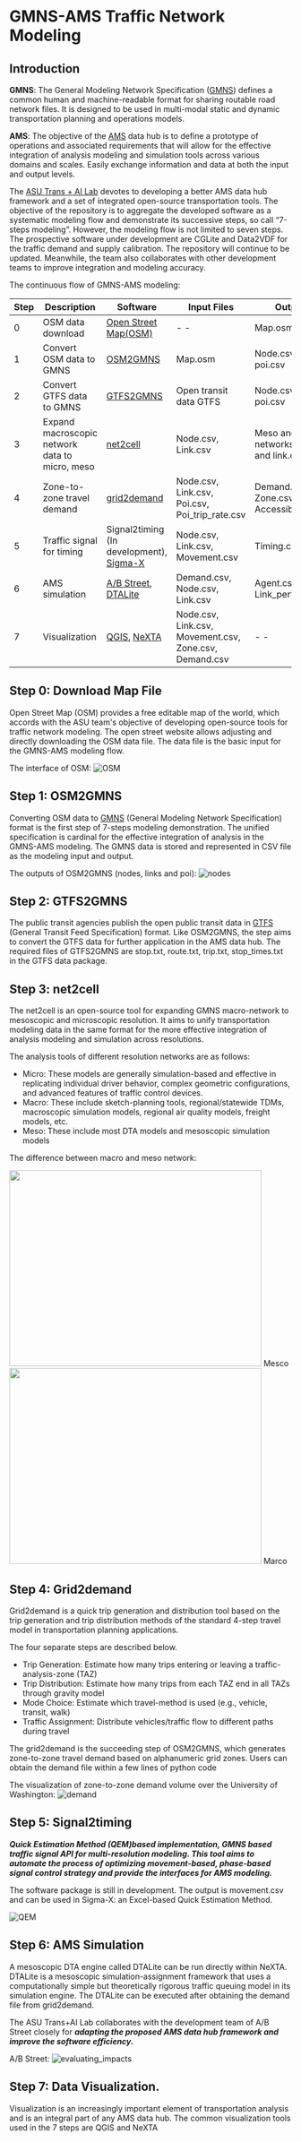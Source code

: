 # GMNS-AMS Traffic Network Modeling 

## Introduction 

**GMNS**: The General Modeling Network Specification ([GMNS](https://github.com/zephyr-data-specs/GMNS)) defines a common human and machine-readable format for sharing routable road network files. It is designed to be used in multi-modal static and dynamic transportation planning and operations models.

**AMS**:  The objective of the [AMS](https://www.fhwa.dot.gov/publications/research/operations/13036/004.cfm) data hub is to define a prototype of operations and associated requirements that will allow for the effective integration of analysis modeling and simulation tools across various domains and scales. Easily exchange information and data at both the input and output levels.

The [ASU Trans + AI Lab](https://github.com/asu-trans-ai-lab) devotes to developing a better AMS data hub framework and a set of integrated open-source transportation tools. The objective of the repository is to aggregate the developed software as a systematic modeling flow and demonstrate its successive steps, so call “7-steps modeling”. However, the modeling flow is not limited to seven steps. The prospective software under development are CGLite and Data2VDF for the traffic demand and supply calibration. The repository will continue to be updated. Meanwhile, the team also collaborates with other development teams to improve integration and modeling accuracy.


The continuous flow of GMNS-AMS modeling:

Step | Description | Software | Input Files | Output Files 
------------ | ------------- | ------------- | ------------- | -------------
0 | OSM data download| [Open Street Map(OSM)](https://www.openstreetmap.org/#map=14/47.6573/-122.3252) | - - | Map.osm  
1 | Convert OSM data to GMNS | [OSM2GMNS](https://github.com/asu-trans-ai-lab/OSM2GMNS) | Map.osm | Node.csv, Link.csv, poi.csv 
2 | Convert GTFS data to GMNS | [GTFS2GMNS](https://github.com/asu-trans-ai-lab/GTFS2GMNS) | Open transit data GTFS| Node.csv, Link.csv, poi.csv 
3 | Expand macroscopic network data to micro, meso | [net2cell](https://github.com/asu-trans-ai-lab/net2cell) | Node.csv, Link.csv | Meso and micro networks in node.csv and link.csv 
4 | Zone-to-zone travel demand | [grid2demand](https://github.com/asu-trans-ai-lab/grid2demand) | Node.csv, Link.csv, Poi.csv, Poi_trip_rate.csv | Demand.csv, Zone.csv, Accessibility.csv 
5 | Traffic signal for timing | Signal2timing (In development), [Sigma-X](https://github.com/milan1981/Sigma-X) | Node.csv, Link.csv, Movement.csv | Timing.csv 
6 | AMS simulation | [A/B Street](https://github.com/dabreegster/abstreet), [DTALite](https://github.com/asu-trans-ai-lab/DTALite) | Demand.csv, Node.csv, Link.csv | Agent.csv, Link_performance.csv 
7 | Visualization | [QGIS](https://www.qgis.org/en/site/), [NeXTA](https://github.com/asu-trans-ai-lab/NeXTA-GMNS) | Node.csv, Link.csv, Movement.csv, Zone.csv, Demand.csv | - - 




## Step 0:   Download Map File 
Open Street Map (OSM) provides a free editable map of the world, which accords with the ASU team's objective of developing open-source tools for traffic network modeling.
The open street website allows adjusting and directly downloading the OSM data file. The data file is the basic input for the GMNS-AMS modeling flow.

The interface of OSM:
![OSM](https://github.com/chnfanyu/GMNS-AMS/blob/main/img/University_District_OSM_Map.PNG)

## Step 1:  OSM2GMNS
Converting OSM data to [GMNS](https://github.com/zephyr-data-specs/GMNS) (General Modeling Network Specification) format is the first step of 7-steps modeling demonstration. The unified specification is cardinal for the effective integration of analysis in the GMNS-AMS modeling. The GMNS data is stored and represented in CSV file as the modeling input and output.

The outputs of OSM2GMNS (nodes, links and poi):
![nodes](https://github.com/chnfanyu/GMNS-AMS/blob/main/img/output.PNG)

## Step 2:  GTFS2GMNS
The public transit agencies publish the open public transit data in [GTFS](https://gtfs.org/) (General Transit Feed Specification) format.  Like OSM2GMNS, the step aims to convert the GTFS data for further application in the AMS data hub. The required files of GTFS2GMNS are stop.txt, route.txt, trip.txt, stop_times.txt in the GTFS data package.

## Step 3: net2cell
The net2cell is an open-source tool for expanding GMNS macro-network to mesoscopic and microscopic resolution. It aims to unify transportation modeling data in the same format for the more effective integration of analysis modeling and simulation across resolutions.

The analysis tools of different resolution networks are as follows: 
- Micro: These models are generally simulation-based and effective in replicating individual driver behavior, complex geometric configurations, and advanced features of traffic control devices.
- Macro: These include sketch-planning tools, regional/statewide TDMs, macroscopic simulation models, regional air quality models, freight models, etc.
- Meso: These include most DTA models and mesoscopic simulation models

The difference between macro and meso network: 

<img src="https://github.com/chnfanyu/GMNS-AMS/blob/main/img/Mesco.PNG" width="450" height="350"> Mesco
<img src="https://github.com/chnfanyu/GMNS-AMS/blob/main/img/Macro.PNG" width="450" height="350"> Marco


## Step 4: Grid2demand 
Grid2demand is a quick trip generation and distribution tool based on the trip generation and trip distribution methods of the standard 4-step travel model in transportation planning applications.

The four separate steps are described below.
- Trip Generation: Estimate how many trips entering or leaving a traffic-analysis-zone (TAZ)
- Trip Distribution: Estimate how many trips from each TAZ end in all TAZs through gravity model 
- Mode Choice: Estimate which travel-method is used (e.g., vehicle, transit, walk)
- Traffic Assignment: Distribute vehicles/traffic flow to different paths during travel

The grid2demand is the succeeding step of OSM2GMNS, which generates zone-to-zone travel demand based on alphanumeric grid zones. Users can obtain the demand file within a few lines of python code


The visualization of zone-to-zone demand volume over the University of Washington:
![demand](https://github.com/chnfanyu/GMNS-AMS/blob/main/img/Grid2demand_Demand%20Map.PNG)

## Step 5: Signal2timing	
***Quick Estimation Method (QEM)based implementation, GMNS based traffic signal API for multi-resolution modeling. This tool aims to automate the process of optimizing movement-based, phase-based signal control strategy and provide the interfaces for AMS modeling.***

The software package is still in development. The output is movement.csv and can be used in Sigma-X: an Excel-based Quick Estimation Method.

![QEM](https://github.com/xzhou99/Signal2timing/blob/master/doc/img/qem.png)


## Step 6: AMS Simulation

A mesoscopic DTA engine called DTALite can be run directly within NeXTA. DTALite is a mesoscopic simulation-assignment framework that uses a computationally simple but theoretically rigorous traffic queuing model in its simulation engine. The DTALite can be executed after obtaining the demand file from grid2demand.

The ASU Trans+AI Lab collaborates with the development team of A/B Street closely for ***adapting the proposed AMS data hub framework and improve the software efficiency.***

A/B Street: 
![evaluating_impacts](https://github.com/chnfanyu/abstreet/blob/master/book/evaluating_impacts.gif)

## Step 7: Data Visualization.
Visualization is an increasingly important element of transportation analysis and is an integral part of any AMS data hub. The common visualization tools used in the 7 steps are QGIS and NeXTA

